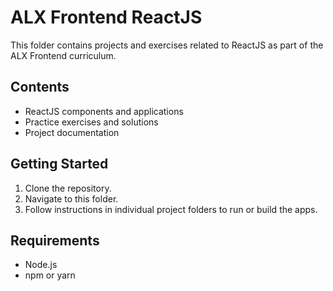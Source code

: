 # ALX Frontend ReactJS

This folder contains projects and exercises related to ReactJS as part of the ALX Frontend curriculum.

## Contents

- ReactJS components and applications
- Practice exercises and solutions
- Project documentation

## Getting Started

1. Clone the repository.
2. Navigate to this folder.
3. Follow instructions in individual project folders to run or build the apps.

## Requirements

- Node.js
- npm or yarn
